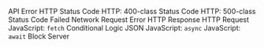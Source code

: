 API Error
HTTP Status Code
HTTP: 400-class Status Code
HTTP: 500-class Status Code
Failed Network Request
Error
HTTP Response
HTTP Request
JavaScript: `fetch`
Conditional Logic
JSON
JavaScript: `async`
JavaScript: `await`
Block
Server
